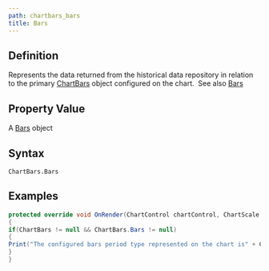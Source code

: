 ```yaml
---
path: chartbars_bars
title: Bars
---
```


## Definition

Represents the data returned from the historical data repository in relation to the primary [ChartBars](chartbars.md) object configured on the chart.  See also [Bars](bars.md)

## Property Value

A [Bars](bars.md) object

## Syntax

`ChartBars.Bars`

## Examples

```csharp
protected override void OnRender(ChartControl chartControl, ChartScale chartScale)
{
if(ChartBars != null && ChartBars.Bars != null)
{
Print("The configured bars period type represented on the chart is" + ChartBars.Bars.BarsPeriod.BarsPeriodType);
}
}
```
